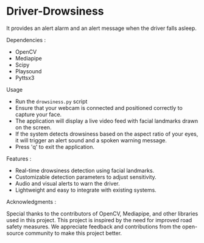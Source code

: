 # Driver-Drowsiness
It provides an alert alarm and an alert message when the driver falls asleep. 

Dependencies :
  - OpenCV
  - Mediapipe
  - Scipy
  - Playsound
  - Pyttsx3

Usage
- Run the `drowsiness.py` script
- Ensure that your webcam is connected and positioned correctly to capture your face.
- The application will display a live video feed with facial landmarks drawn on the screen.
- If the system detects drowsiness based on the aspect ratio of your eyes, it will trigger an alert sound and a spoken warning message.
- Press 'q' to exit the application.

Features :

- Real-time drowsiness detection using facial landmarks.
- Customizable detection parameters to adjust sensitivity.
- Audio and visual alerts to warn the driver.
- Lightweight and easy to integrate with existing systems.

Acknowledgments :

  Special thanks to the contributors of OpenCV, Mediapipe, and other libraries used in this project.
  This project is inspired by the need for improved road safety measures.
  We appreciate feedback and contributions from the open-source community to make this project better.
